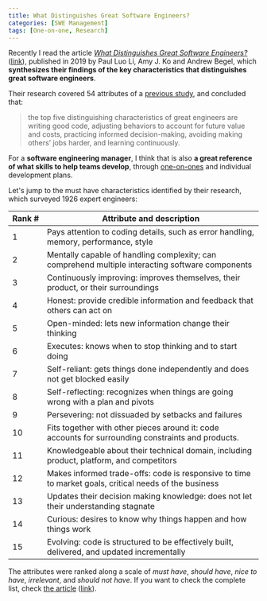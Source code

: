 ```yaml
---
title: What Distinguishes Great Software Engineers?
categories: [SWE Management]
tags: [One-on-one, Research]
---
```


Recently I read the article *[What Distinguishes Great Software Engineers?](https://doi.org/10.1007/s10664-019-09773-y)* ([link](https://faculty.washington.edu/ajko/papers/Li2019WhatDistinguishesEngineers.pdf)), published in 2019 by Paul Luo Li, Amy J. Ko and Andrew Begel, which **synthesizes their findings of the key characteristics that distinguishes great software engineers**.

Their research covered 54 attributes of a [previous study](https://digital.lib.washington.edu/researchworks/handle/1773/37160), and concluded that:

> the top five distinguishing characteristics of great engineers are writing good code, adjusting behaviors to account for future value and costs, practicing informed decision-making, avoiding making others’ jobs harder, and learning continuously.

For a **software engineering manager**, I think that is also **a great reference of what skills to help teams develop**, through [one-on-ones](/mgmt/people/one-on-ones) and individual development plans.

Let's jump to the must have characteristics identified by their research, which surveyed 1926 expert engineers:

| <nobr>Rank #</nobr> | Attribute and description |
| --- | --- |
| 1 | Pays attention to coding details, such as error handling, memory, performance, style |
| 2 | Mentally capable of handling complexity; can comprehend multiple interacting software components |
| 3 | Continuously improving: improves themselves, their product, or their surroundings |
| 4 | Honest: provide credible information and feedback that others can act on |
| 5 | Open-minded: lets new information change their thinking |
| 6 | Executes: knows when to stop thinking and to start doing |
| 7 | Self-reliant: gets things done independently and does not get blocked easily |
| 8 | Self-reflecting: recognizes when things are going wrong with a plan and pivots |
| 9 | Persevering: not dissuaded by setbacks and failures |
| 10 | Fits together with other pieces around it: code accounts for surrounding constraints and products. |
| 11 | Knowledgeable about their technical domain, including product, platform, and competitors |
| 12 | Makes informed trade-offs: code is responsive to time to market goals, critical needs of the business |
| 13 | Updates their decision making knowledge: does not let their understanding stagnate |
| 14 | Curious: desires to know why things happen and how things work |
| 15 | Evolving: code is structured to be effectively built, delivered, and updated incrementally |

The attributes were ranked along a scale of *must have*, *should have*, *nice to have*, *irrelevant*, and *should not have*. If you want to check the complete list, check [the article](https://doi.org/10.1007/s10664-019-09773-y) ([link](https://faculty.washington.edu/ajko/papers/Li2019WhatDistinguishesEngineers.pdf)).